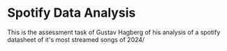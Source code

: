 # Spotify Data Analysis
 This is the assessment task of Gustav Hagberg of his analysis of a spotify datasheet of it's most streamed songs of 2024/
